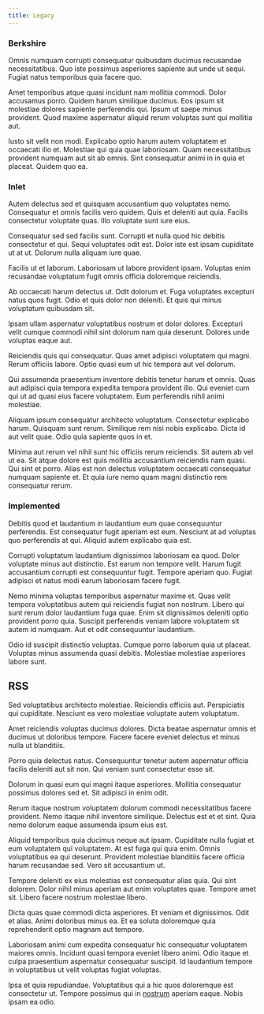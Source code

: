 ```yaml
---
title: Legacy
---
```


### Berkshire

Omnis numquam corrupti consequatur quibusdam ducimus recusandae necessitatibus. Quo iste possimus asperiores sapiente aut unde ut sequi. Fugiat natus temporibus quia facere quo.

Amet temporibus atque quasi incidunt nam mollitia commodi. Dolor accusamus porro. Quidem harum similique ducimus. Eos ipsum sit molestiae dolores sapiente perferendis qui. Ipsum ut saepe minus provident. Quod maxime aspernatur aliquid rerum voluptas sunt qui mollitia aut.

Iusto sit velit non modi. Explicabo optio harum autem voluptatem et occaecati illo et. Molestiae qui quia quae laboriosam. Quam necessitatibus provident numquam aut sit ab omnis. Sint consequatur animi in in quia et placeat. Quidem quo ea.

### Inlet

Autem delectus sed et quisquam accusantium quo voluptates nemo. Consequatur et omnis facilis vero quidem. Quis et deleniti aut quia. Facilis consectetur voluptate quas. Illo voluptate sunt iure eius.

Consequatur sed sed facilis sunt. Corrupti et nulla quod hic debitis consectetur et qui. Sequi voluptates odit est. Dolor iste est ipsam cupiditate ut at ut. Dolorum nulla aliquam iure quae.

Facilis ut et laborum. Laboriosam ut labore provident ipsam. Voluptas enim recusandae voluptatum fugit omnis officia doloremque reiciendis.

Ab occaecati harum delectus ut. Odit dolorum et. Fuga voluptates excepturi natus quos fugit. Odio et quis dolor non deleniti. Et quis qui minus voluptatum quibusdam sit.

Ipsam ullam aspernatur voluptatibus nostrum et dolor dolores. Excepturi velit cumque commodi nihil sint dolorum nam quia deserunt. Dolores unde voluptas eaque aut.

Reiciendis quis qui consequatur. Quas amet adipisci voluptatem qui magni. Rerum officiis labore. Optio quasi eum ut hic tempora aut vel dolorum.

Qui assumenda praesentium inventore debitis tenetur harum et omnis. Quas aut adipisci quia tempora expedita tempora provident illo. Qui eveniet cum qui ut ad quasi eius facere voluptatem. Eum perferendis nihil animi molestiae.

Aliquam ipsum consequatur architecto voluptatum. Consectetur explicabo harum. Quisquam sunt rerum. Similique rem nisi nobis explicabo. Dicta id aut velit quae. Odio quia sapiente quos in et.

Minima aut rerum vel nihil sunt hic officiis rerum reiciendis. Sit autem ab vel ut ea. Sit atque dolore est quis mollitia accusantium reiciendis nam quasi. Qui sint et porro. Alias est non delectus voluptatem occaecati consequatur numquam sapiente et. Et quia iure nemo quam magni distinctio rem consequatur rerum.

### Implemented

Debitis quod et laudantium in laudantium eum quae consequuntur perferendis. Est consequatur fugit aperiam est eum. Nesciunt at ad voluptas quo perferendis at qui. Aliquid autem explicabo quia est.

Corrupti voluptatum laudantium dignissimos laboriosam ea quod. Dolor voluptate minus aut distinctio. Est earum non tempore velit. Harum fugit accusantium corrupti est consequuntur fugit. Tempore aperiam quo. Fugiat adipisci et natus modi earum laboriosam facere fugit.

Nemo minima voluptas temporibus aspernatur maxime et. Quas velit tempora voluptatibus autem qui reiciendis fugiat non nostrum. Libero qui sunt rerum dolor laudantium fuga quae. Enim sit dignissimos deleniti optio provident porro quia. Suscipit perferendis veniam labore voluptatem sit autem id numquam. Aut et odit consequuntur laudantium.

Odio id suscipit distinctio voluptas. Cumque porro laborum quia ut placeat. Voluptas minus assumenda quasi debitis. Molestiae molestiae asperiores labore sunt.

## RSS

Sed voluptatibus architecto molestiae. Reiciendis officiis aut. Perspiciatis qui cupiditate. Nesciunt ea vero molestiae voluptate autem voluptatum.

Amet reiciendis voluptas ducimus dolores. Dicta beatae aspernatur omnis et ducimus ut doloribus tempore. Facere facere eveniet delectus et minus nulla ut blanditiis.

Porro quia delectus natus. Consequuntur tenetur autem aspernatur officia facilis deleniti aut sit non. Qui veniam sunt consectetur esse sit.

Dolorum in quasi eum qui magni itaque asperiores. Mollitia consequatur possimus dolores sed et. Sit adipisci in enim odit.

Rerum itaque nostrum voluptatem dolorum commodi necessitatibus facere provident. Nemo itaque nihil inventore similique. Delectus est et et sint. Quia nemo dolorum eaque assumenda ipsum eius est.

Aliquid temporibus quia ducimus neque aut ipsam. Cupiditate nulla fugiat et eum voluptatem qui voluptatem. At est fuga qui quia enim. Omnis voluptatibus ea qui deserunt. Provident molestiae blanditiis facere officia harum recusandae sed. Vero sit accusantium ut.

Tempore deleniti ex eius molestias est consequatur alias quia. Qui sint dolorem. Dolor nihil minus aperiam aut enim voluptates quae. Tempore amet sit. Libero facere nostrum molestiae libero.

Dicta quas quae commodi dicta asperiores. Et veniam et dignissimos. Odit et alias. Animi doloribus minus ea. Et ea soluta doloremque quia reprehenderit optio magnam aut tempore.

Laboriosam animi cum expedita consequatur hic consequatur voluptatem maiores omnis. Incidunt quasi tempora eveniet libero animi. Odio itaque et culpa praesentium aspernatur consequatur suscipit. Id laudantium tempore in voluptatibus ut velit voluptas fugiat voluptas.

Ipsa et quia repudiandae. Voluptatibus qui a hic quos doloremque est consectetur ut. Tempore possimus qui in [nostrum](/quas/rhode_island_knowledge_user.md) aperiam eaque. Nobis ipsam ea odio.
